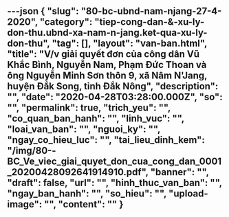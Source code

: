 ---json
{
    "slug": "80-bc-ubnd-nam-njang-27-4-2020",
    "category": "tiep-cong-dan-&-xu-ly-don-thu.ubnd-xa-nam-n-jang.ket-qua-xu-ly-don-thu",
    "tag": [],
    "layout": "van-ban.html",
    "title": "V/v  giải quyết đơn của công dân Vũ Khắc Bình, Nguyễn Nam, Phạm Đức Thoan và ông Nguyễn Minh Sơn thôn 9, xã Nâm N'Jang, huyện Đắk Song, tỉnh Đắk Nông",
    "description": "",
    "date": "2020-04-28T03:28:00.000Z",
    "so": "",
    "permalink": true,
    "trich_yeu": "",
    "co_quan_ban_hanh": "",
    "linh_vuc": "",
    "loai_van_ban": "",
    "nguoi_ky": "",
    "ngay_co_hieu_luc": "",
    "tai_lieu_dinh_kem": "/img/80--BC_Ve_viec_giai_quyet_don_cua_cong_dan_0001_20200428092641914910.pdf",
    "banner": "",
    "draft": false,
    "url": "",
    "hinh_thuc_van_ban": "",
    "ngay_ban_hanh": "",
    "so_hieu": "",
    "upload-image": "",
    "__content__": ""
}
---
